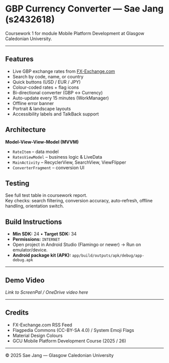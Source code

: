 # GBP Currency Converter — Sae Jang (s2432618)

Coursework 1 for  module Mobile Platform Development at Glasgow Caledonian University.

---

## Features
- Live GBP exchange rates from [FX-Exchange.com](https://www.fx-exchange.com/gbp/rss.xml)
- Search by code, name, or country
- Quick buttons (USD / EUR / JPY)
- Colour-coded rates + flag icons
- Bi-directional converter (GBP ↔ Currency)
- Auto-update every 15 minutes (WorkManager)
- Offline error banner
- Portrait & landscape layouts
- Accessibility labels and TalkBack support


## Architecture
**Model-View-View-Model (MVVM)**
- `RateItem` – data model
- `RatesViewModel` – business logic & LiveData
- `MainActivity` – RecyclerView, SearchView, ViewFlipper
- `ConverterFragment` – conversion UI


##  Testing
See full test table in coursework report.  
Key checks: search filtering, conversion accuracy, auto-refresh, offline handling, orientation switch.


## Build Instructions
- **Min SDK:** 24  •  **Target SDK:** 34
- **Permissions:** `INTERNET`
- Open project in Android Studio (Flamingo or newer) → Run on emulator/device.
- **Android package kit (APK):** `app/build/outputs/apk/debug/app-debug.apk`

---

##  Demo Video
_Link to ScreenPal / OneDrive video here_

---

## Credits
- FX-Exchange.com RSS Feed
- Flagpedia Commons (CC-BY-SA 4.0) / System Emoji Flags
- Material Design Colours
- GCU Mobile Platform Development Course (2025 / 26)

---

© 2025 Sae Jang — Glasgow Caledonian University
